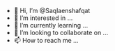 - 👋 Hi, I’m @Saqlaenshafqat
- 👀 I’m interested in ...
- 🌱 I’m currently learning ...
- 💞️ I’m looking to collaborate on ...
- 📫 How to reach me ...

<!---
Saqlaenshafqat/Saqlaenshafqat is a ✨ special ✨ repository because its `README.md` (this file) appears on your GitHub profile.
You can click the Preview link to take a look at your changes.
--->
